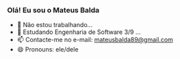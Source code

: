 ### Olá! Eu sou o Mateus Balda

- 🔭 Não estou trabalhando...
- 🌱 Estudando Engenharia de Software 3/9 ...
- 📫 Contacte-me no e-mail: mateusbalda89@gmail.com
- 😄 Pronouns: ele/dele

